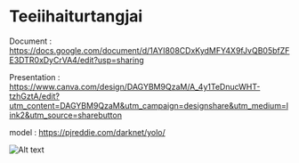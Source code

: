 # Teeiihaiturtangjai
Document : https://docs.google.com/document/d/1AYI808CDxKydMFY4X9fJvQB05bfZFE3DTR0xDyCrVA4/edit?usp=sharing

Presentation : https://www.canva.com/design/DAGYBM9QzaM/A_4y1TeDnucWHT-tzhGztA/edit?utm_content=DAGYBM9QzaM&utm_campaign=designshare&utm_medium=link2&utm_source=sharebutton

model : https://pjreddie.com/darknet/yolo/

![Alt text](https://encrypted-tbn0.gstatic.com/images?q=tbn:ANd9GcSjjzcfS3eNvxDaxDmbzcoN_QDvaLrQsq23Xg&s)
